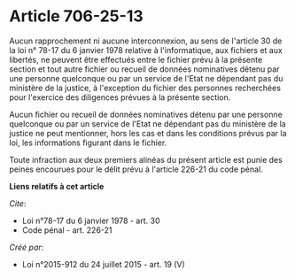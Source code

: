 # Article 706-25-13

Aucun rapprochement ni aucune interconnexion, au sens de l'article 30 de la loi n° 78-17 du 6 janvier 1978 relative à
l'informatique, aux fichiers et aux libertés, ne peuvent être effectués entre le fichier prévu à la présente section et tout
autre fichier ou recueil de données nominatives détenu par une personne quelconque ou par un service de l'Etat ne dépendant
pas du ministère de la justice, à l'exception du fichier des personnes recherchées pour l'exercice des diligences prévues à
la présente section. 

Aucun fichier ou recueil de données nominatives détenu par une personne quelconque ou par un service de l'Etat ne dépendant
pas du ministère de la justice ne peut mentionner, hors les cas et dans les conditions prévus par la loi, les informations
figurant dans le fichier. 

Toute infraction aux deux premiers alinéas du présent article est punie des peines encourues pour le délit prévu à l'article
226-21 du code pénal.

**Liens relatifs à cet article**

_Cite_:

  - Loi n°78-17 du 6 janvier 1978 - art. 30
  - Code pénal - art. 226-21

_Créé par_:

  - Loi n°2015-912 du 24 juillet 2015 - art. 19 (V)
